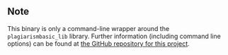 ## Note
This binary is only a command-line wrapper around the `plagiarismbasic_lib` library. Further information (including command line options) can be found at [the GitHub repository for this project](https://github.com/frizensami/plagiarism-basic).